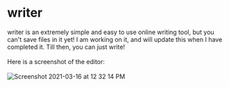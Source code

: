 # writer
writer is an extremely simple and easy to use online writing tool, but you can't save files in it yet! I am working on it, and will update this when I have completed it. Till then, you can just write!
<br>
<br>
Here is a screenshot of the editor:
<br>
<br>
![Screenshot 2021-03-16 at 12 32 14 PM](https://user-images.githubusercontent.com/80742648/111268722-a4c95e80-8653-11eb-9e66-3b2d6edfb800.png)
